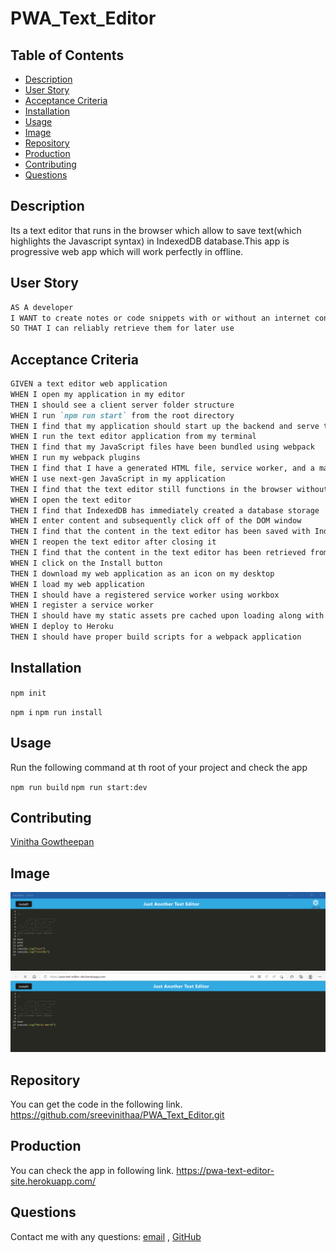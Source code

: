 # PWA_Text_Editor
## Table of Contents

- [Description](#description)
- [User Story](#user-story)
- [Acceptance Criteria](#acceptance-criteria)
- [Installation](#installation)
- [Usage](#usage)
- [Image](#image)
- [Repository](#repository)
- [Production](#production)
- [Contributing](#contributing)
- [Questions](#questions)

## Description

Its a text editor that runs in the browser which allow to save text(which highlights the Javascript syntax) in IndexedDB database.This app is progressive web app which will work perfectly in offline.

## User Story
```md
AS A developer
I WANT to create notes or code snippets with or without an internet connection
SO THAT I can reliably retrieve them for later use
```

## Acceptance Criteria
```md
GIVEN a text editor web application
WHEN I open my application in my editor
THEN I should see a client server folder structure
WHEN I run `npm run start` from the root directory
THEN I find that my application should start up the backend and serve the client
WHEN I run the text editor application from my terminal
THEN I find that my JavaScript files have been bundled using webpack
WHEN I run my webpack plugins
THEN I find that I have a generated HTML file, service worker, and a manifest file
WHEN I use next-gen JavaScript in my application
THEN I find that the text editor still functions in the browser without errors
WHEN I open the text editor
THEN I find that IndexedDB has immediately created a database storage
WHEN I enter content and subsequently click off of the DOM window
THEN I find that the content in the text editor has been saved with IndexedDB
WHEN I reopen the text editor after closing it
THEN I find that the content in the text editor has been retrieved from our IndexedDB
WHEN I click on the Install button
THEN I download my web application as an icon on my desktop
WHEN I load my web application
THEN I should have a registered service worker using workbox
WHEN I register a service worker
THEN I should have my static assets pre cached upon loading along with subsequent pages and static assets
WHEN I deploy to Heroku
THEN I should have proper build scripts for a webpack application
```

## Installation

`npm init`

`npm i`
`npm run install`



## Usage

Run the following command at th root of your project and check the app

`npm run build`
`npm run start:dev`

## Contributing

[Vinitha Gowtheepan](https://github.com/sreevinithaa)

## Image

![Editor screendhot_1](./client/src/images/screenshot_1.png)
![Editor screendhot_2](./client/src/images/screenshot_2.png)


## Repository

You can get the code in the following link. https://github.com/sreevinithaa/PWA_Text_Editor.git

## Production

You can check the app in following link. https://pwa-text-editor-site.herokuapp.com/


## Questions

Contact me with any questions: [email](mailto:sreevinithaa@gmail.com) , [GitHub](https://github.com/sreevinithaa)<br />



